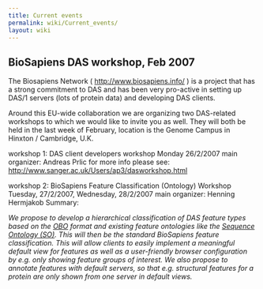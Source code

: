 ```yaml
---
title: Current events
permalink: wiki/Current_events/
layout: wiki
---
```


BioSapiens DAS workshop, Feb 2007
---------------------------------

The Biosapiens Network ( <http://www.biosapiens.info/> ) is a project
that has a strong commitment to DAS and has been very pro-active in
setting up DAS/1 servers (lots of protein data) and developing DAS
clients.

Around this EU-wide collaboration we are organizing two DAS-related
workshops to which we would like to invite you as well. They will both
be held in the last week of February, location is the Genome Campus in
Hinxton / Cambridge, U.K.

workshop 1: DAS client developers workshop Monday 26/2/2007 main
organizer: Andreas Prlic for more info please see:
<http://www.sanger.ac.uk/Users/ap3/dasworkshop.html>

workshop 2: BioSapiens Feature Classification (Ontology) Workshop
Tuesday, 27/2/2007, Wednesday, 28/2/2007 main organizer: Henning
Hermjakob Summary:

  
*We propose to develop a hierarchical classification of DAS feature
types based on the [OBO](http://obo.sourceforge.net/) format and
existing feature ontologies like the [Sequence
Ontology (SO)](http://www.ebi.ac.uk/ontology-lookup/browse.do?ontName=SO).
This will then be the standard BioSapiens feature classification. This
will allow clients to easily implement a meaningful default view for
features as well as a user-friendly browser configuration by e.g. only
showing feature groups of interest. We also propose to annotate features
with default servers, so that e.g. structural features for a protein are
only shown from one server in default views.*


